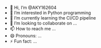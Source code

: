 - 👋 Hi, I’m @AKY162604
- 👀 I’m interested in Python programming
- 🌱 I’m currently learning the CI/CD pipeline
- 💞️ I’m looking to collaborate on ...
- 📫 How to reach me ...
- 😄 Pronouns: ...
- ⚡ Fun fact: ...

<!---
AKY162604/AKY162604 is a ✨ special ✨ repository because its `README.md` (this file) appears on your GitHub profile.
You can click the Preview link to take a look at your changes.
--->
